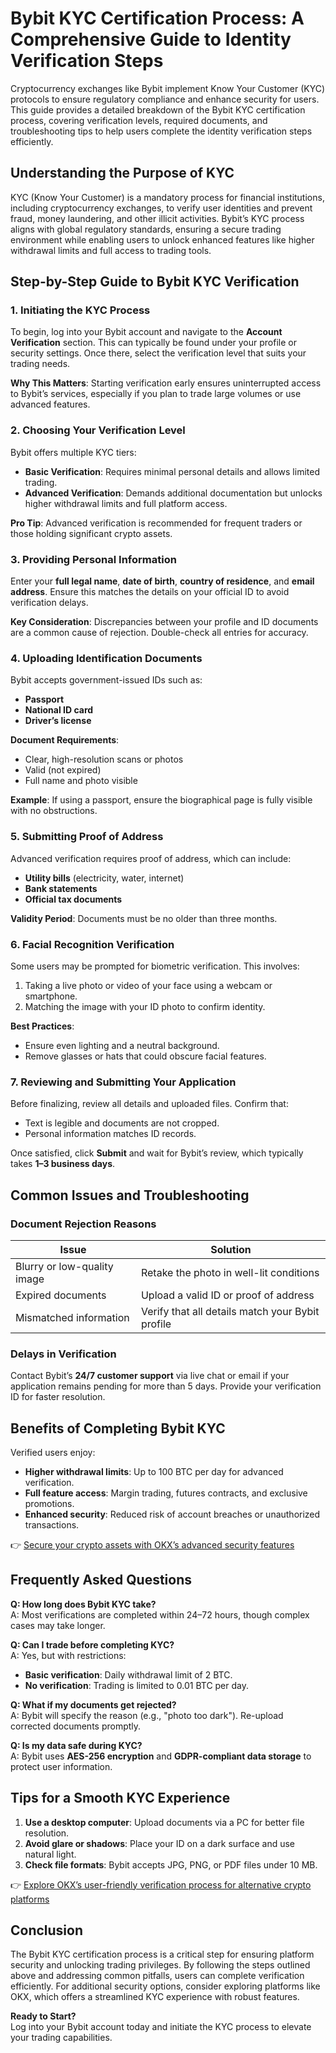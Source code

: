 # Bybit KYC Certification Process: A Comprehensive Guide to Identity Verification Steps  

Cryptocurrency exchanges like Bybit implement Know Your Customer (KYC) protocols to ensure regulatory compliance and enhance security for users. This guide provides a detailed breakdown of the Bybit KYC certification process, covering verification levels, required documents, and troubleshooting tips to help users complete the identity verification steps efficiently.  

## Understanding the Purpose of KYC  

KYC (Know Your Customer) is a mandatory process for financial institutions, including cryptocurrency exchanges, to verify user identities and prevent fraud, money laundering, and other illicit activities. Bybit’s KYC process aligns with global regulatory standards, ensuring a secure trading environment while enabling users to unlock enhanced features like higher withdrawal limits and full access to trading tools.  

## Step-by-Step Guide to Bybit KYC Verification  

### 1. Initiating the KYC Process  
To begin, log into your Bybit account and navigate to the **Account Verification** section. This can typically be found under your profile or security settings. Once there, select the verification level that suits your trading needs.  

**Why This Matters**: Starting verification early ensures uninterrupted access to Bybit’s services, especially if you plan to trade large volumes or use advanced features.  

### 2. Choosing Your Verification Level  
Bybit offers multiple KYC tiers:  
- **Basic Verification**: Requires minimal personal details and allows limited trading.  
- **Advanced Verification**: Demands additional documentation but unlocks higher withdrawal limits and full platform access.  

**Pro Tip**: Advanced verification is recommended for frequent traders or those holding significant crypto assets.  

### 3. Providing Personal Information  
Enter your **full legal name**, **date of birth**, **country of residence**, and **email address**. Ensure this matches the details on your official ID to avoid verification delays.  

**Key Consideration**: Discrepancies between your profile and ID documents are a common cause of rejection. Double-check all entries for accuracy.  

### 4. Uploading Identification Documents  
Bybit accepts government-issued IDs such as:  
- **Passport**  
- **National ID card**  
- **Driver’s license**  

**Document Requirements**:  
- Clear, high-resolution scans or photos  
- Valid (not expired)  
- Full name and photo visible  

**Example**: If using a passport, ensure the biographical page is fully visible with no obstructions.  

### 5. Submitting Proof of Address  
Advanced verification requires proof of address, which can include:  
- **Utility bills** (electricity, water, internet)  
- **Bank statements**  
- **Official tax documents**  

**Validity Period**: Documents must be no older than three months.  

### 6. Facial Recognition Verification  
Some users may be prompted for biometric verification. This involves:  
1. Taking a live photo or video of your face using a webcam or smartphone.  
2. Matching the image with your ID photo to confirm identity.  

**Best Practices**:  
- Ensure even lighting and a neutral background.  
- Remove glasses or hats that could obscure facial features.  

### 7. Reviewing and Submitting Your Application  
Before finalizing, review all details and uploaded files. Confirm that:  
- Text is legible and documents are not cropped.  
- Personal information matches ID records.  

Once satisfied, click **Submit** and wait for Bybit’s review, which typically takes **1–3 business days**.  

## Common Issues and Troubleshooting  

### Document Rejection Reasons  
| Issue | Solution |  
|-------|----------|  
| Blurry or low-quality image | Retake the photo in well-lit conditions |  
| Expired documents | Upload a valid ID or proof of address |  
| Mismatched information | Verify that all details match your Bybit profile |  

### Delays in Verification  
Contact Bybit’s **24/7 customer support** via live chat or email if your application remains pending for more than 5 days. Provide your verification ID for faster resolution.  

## Benefits of Completing Bybit KYC  

Verified users enjoy:  
- **Higher withdrawal limits**: Up to 100 BTC per day for advanced verification.  
- **Full feature access**: Margin trading, futures contracts, and exclusive promotions.  
- **Enhanced security**: Reduced risk of account breaches or unauthorized transactions.  

👉 [Secure your crypto assets with OKX’s advanced security features](https://bit.ly/okx-bonus)  

## Frequently Asked Questions  

**Q: How long does Bybit KYC take?**  
A: Most verifications are completed within 24–72 hours, though complex cases may take longer.  

**Q: Can I trade before completing KYC?**  
A: Yes, but with restrictions:  
- **Basic verification**: Daily withdrawal limit of 2 BTC.  
- **No verification**: Trading is limited to 0.01 BTC per day.  

**Q: What if my documents get rejected?**  
A: Bybit will specify the reason (e.g., "photo too dark"). Re-upload corrected documents promptly.  

**Q: Is my data safe during KYC?**  
A: Bybit uses **AES-256 encryption** and **GDPR-compliant data storage** to protect user information.  

## Tips for a Smooth KYC Experience  

1. **Use a desktop computer**: Upload documents via a PC for better file resolution.  
2. **Avoid glare or shadows**: Place your ID on a dark surface and use natural light.  
3. **Check file formats**: Bybit accepts JPG, PNG, or PDF files under 10 MB.  

👉 [Explore OKX’s user-friendly verification process for alternative crypto platforms](https://bit.ly/okx-bonus)  

## Conclusion  

The Bybit KYC certification process is a critical step for ensuring platform security and unlocking trading privileges. By following the steps outlined above and addressing common pitfalls, users can complete verification efficiently. For additional security options, consider exploring platforms like OKX, which offers a streamlined KYC experience with robust features.  

**Ready to Start?**  
Log into your Bybit account today and initiate the KYC process to elevate your trading capabilities.